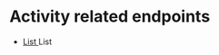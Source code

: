 # Activity related endpoints

- [List ](https://github.com/strukturunion-mmw/zwift-api-documentation/blob/activities/list_.md) List
